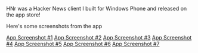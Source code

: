 HNr was a Hacker News client I built for Windows Phone and released on the app store!

Here's some screenshots from the app

[App Screenshot #1](meta/images/screen1.png)
[App Screenshot #2](meta/images/screen2.png)
[App Screenshot #3](meta/images/screen3.png)
[App Screenshot #4](meta/images/screen4.png)
[App Screenshot #5](meta/images/screen5.png)
[App Screenshot #6](meta/images/screen6.png)
[App Screenshot #7](meta/images/screen7.png)